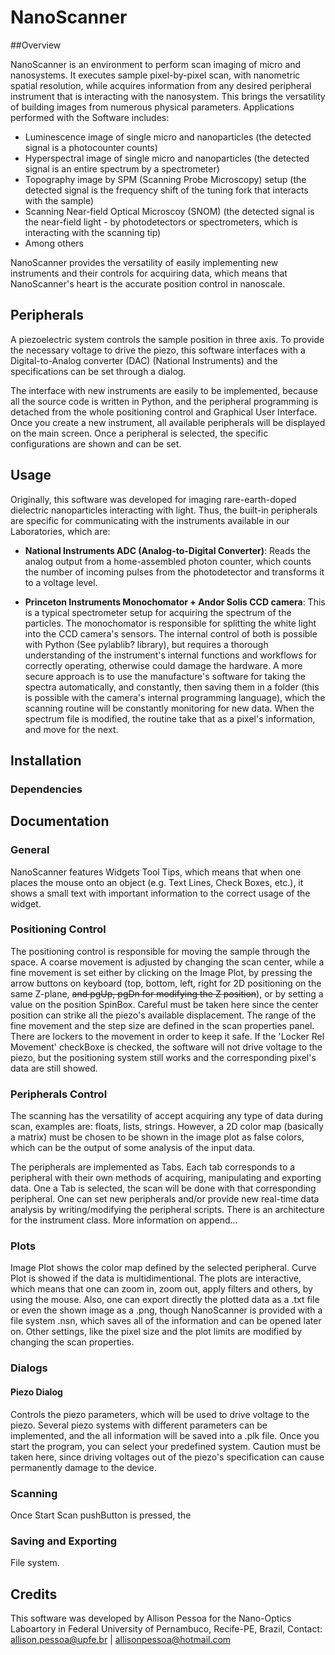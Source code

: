 # NanoScanner

##Overview

NanoScanner is an environment to perform scan imaging of micro and nanosystems. It executes sample pixel-by-pixel scan, with nanometric spatial resolution, while acquires information from any desired peripheral instrument that is interacting with the nanosystem. This brings the versatility of building images from numerous physical parameters. Applications performed with the Software includes:
* Luminescence image of single micro and nanoparticles (the detected signal is a photocounter counts)
* Hyperspectral image of single micro and nanoparticles (the detected signal is an entire spectrum by a spectrometer)
* Topography image by SPM (Scanning Probe Microscopy) setup (the detected signal is the frequency shift of the tuning fork that interacts with the sample)
* Scanning Near-field Optical Microscoy (SNOM) (the detected signal is the near-field light - by photodetectors or spectrometers, which is interacting with the scanning tip)
* Among others

NanoScanner provides the versatility of easily implementing new instruments and their controls for acquiring data, which means that NanoScanner's heart is the accurate position control in nanoscale.

## Peripherals

A piezoelectric system controls the sample position in three axis. To provide the necessary voltage to drive the piezo, this software interfaces with a Digital-to-Analog converter (DAC) (National Instruments) and the specifications can be set through a dialog.

The interface with new instruments are easily to be implemented, because all the source code is written in Python, and the peripheral programming is detached from the whole positioning control and Graphical User Interface. Once you create a new instrument, all available peripherals will be displayed on the main screen. Once a peripheral is selected, the specific configurations are shown and can be set.

## Usage

Originally, this software was developed for imaging rare-earth-doped dielectric nanoparticles interacting with light. Thus, the built-in peripherals are specific for communicating with the instruments available in our Laboratories, which are:

* **National Instruments ADC (Analog-to-Digital Converter)**: Reads the analog output from a home-assembled photon counter, which counts the number of incoming pulses from the photodetector and transforms it to a voltage level.

* **Princeton Instruments Monochomator + Andor Solis CCD camera**: This is a typical spectrometer setup for acquiring the spectrum of the particles. The monochomator is responsible for splitting the white light into the CCD camera's sensors. The internal control of both is possible with Python (See pylablib? library), but requires a thorough understanding of the instrument's internal functions and workflows for correctly operating, otherwise could damage the hardware. A more secure approach is to use the manufacture's software for taking the spectra automatically, and constantly, then saving them in a folder (this is possible with the camera's internal programming language), which the scanning routine will be constantly monitoring for new data. When the spectrum file is modified, the routine take that as a pixel's information, and move for the next.

## Installation

### Dependencies

## Documentation

### General
NanoScanner features Widgets Tool Tips, which means that when one places the mouse onto an object (e.g. Text Lines, Check Boxes, etc.), it shows a small text with important information to the correct usage of the widget.

### Positioning Control
The positioning control is responsible for moving the sample through the space. A coarse movement is adjusted by changing the scan center, while a fine movement is set either by clicking on the Image Plot, by pressing the arrow buttons on keyboard (top, bottom, left, right for 2D positioning on the same Z-plane, ~~and pgUp, pgDn for modifying the Z position~~), or by setting a value on the position SpinBox. Careful must be taken here since the center position can strike all the piezo's available displacement. The range of the fine movement and the step size are defined in the scan properties panel. There are lockers to the movement in order to keep it safe. If the 'Locker Rel Movement' checkBoxe is checked, the software will not drive voltage to the piezo, but the positioning system still works and the corresponding pixel's data are still showed.


### Peripherals Control
The scanning has the versatility of accept acquiring any type of data during scan, examples are: floats, lists, strings. However, a 2D color map (basically a matrix) must be chosen to be shown in the image plot as false colors, which can be the output of some analysis of the input data.

The peripherals are implemented as Tabs. Each tab corresponds to a peripheral with their own methods of acquiring, manipulating and exporting data. One a Tab is selected, the scan will be done with that corresponding peripheral. One can set new peripherals and/or provide new real-time data analysis by writing/modifying the peripheral scripts. There is an architecture for the instrument class. More information on append...

### Plots
Image Plot shows the color map defined by the selected peripheral. Curve Plot is showed if the data is multidimentional.
The plots are interactive, which means that one can zoom in, zoom out, apply filters and others, by using the mouse. Also, one can export directly the plotted data as a .txt file or even the shown image as a .png, though NanoScanner is provided with a file system .nsn, which saves all of the information
and can be opened later on. Other settings, like the pixel size and the plot limits are modified by changing the scan properties.

### Dialogs
#### Piezo Dialog
Controls the piezo parameters, which will be used to drive voltage to the piezo. Several piezo systems with different parameters can be implemented, and the all information will be saved into a .plk file. Once you start the program, you can select your predefined system. Caution must be taken here, since driving voltages out of the piezo's specification can cause permanently damage to the device.

### Scanning
Once Start Scan pushButton is pressed, the

### Saving and Exporting
File system.

## Credits
This software was developed by Allison Pessoa for the Nano-Optics Laboartory in Federal University of Pernambuco, Recife-PE, Brazil,
Contact: allison.pessoa@upfe.br | allisonpessoa@hotmail.com
